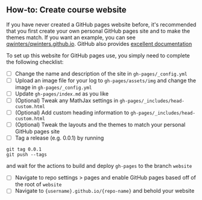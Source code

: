 ## How-to: Create course website

If you have never created a GitHub pages website before, it's recommended that you first create your own personal GitHub pages site and to make the themes match. If you want an example, you can see [qwinters/qwinters.github.io](https://github.com/qwinters/qwinters.github.io). GitHub also provides [excellent documentation](https://docs.github.com/en/pages)

To set up this website for GitHub pages use, you simply need to complete the following checklist:
- [ ] Change the name and description of the site in `gh-pages/_config.yml`
- [ ] Upload an image file for your log to `gh-pages/assets/img` and change the image in `gh-pages/_config.yml`
- [ ] Update `gh-pages/index.md` as you like
- [ ] (Optional) Tweak any MathJax settings in `gh-pages/_includes/head-custom.html`
- [ ] (Optional) Add custom heading information to `gh-pages/_includes/head-custom.html`
- [ ] (Optional) Tweak the layouts and the themes to match your personal GitHub pages site
- [ ] Tag a release (e.g. 0.0.1) by running 
```shell
git tag 0.0.1
git push --tags 
```
and wait for the actions to build and deploy `gh-pages` to the branch `website`
- [ ] Navigate to repo settings > pages and enable GitHub pages based off of the root of `website`
- [ ] Navigate to `{username}.github.io/{repo-name}` and behold your website
